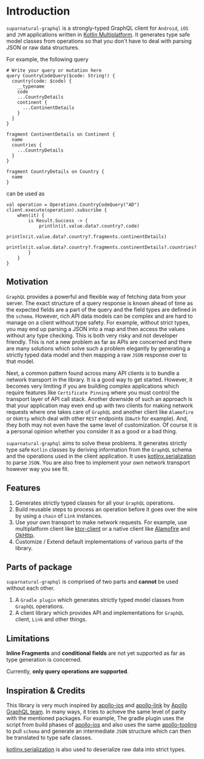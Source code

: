 # Introduction
`suparnatural-graphql` is a strongly-typed GraphQL client for `Android`, `iOS` and `JVM` applications written in [Kotlin Multiplatform](). It generates type safe model classes from operations so that you don't have to deal with parsing JSON or raw data structures.

For example, the following query

```graphql{5,13,20}
# Write your query or mutation here
query CountryCodeQuery($code: String!) {
  country(code: $code) {
    __typename
    code
    ...CountryDetails
    continent {
      ...ContinentDetails
    }
  }
}

fragment ContinentDetails on Continent {
  name
  countries {
    ...CountryDetails
  }
}

fragment CountryDetails on Country {
  name
}
```
can be used as 

```kotlin{5-7}
val operation = Operations.CountryCodeQuery("AD")
client.execute(operation).subscribe {
    when(it) {
        is Result.Success -> {
            println(it.value.data?.country?.code)
            println(it.value.data?.country?.fragments.continentDetails)
            println(it.value.data?.country?.fragments.continentDetails?.countries?.fragments.countryDetails)
        }
    }
}
```



## Motivation
`GraphQL` provides a powerful and flexible way of fetching data from your server. The exact structure of a query response is known ahead of time as the expected
fields are a part of the query and the field types are defined in the `schema`. However, rich API data models can be complex and are hard to manage on a client
without type safety. For example, without strict types, you may end up parsing a JSON into a map and then access the values without any type checking. This is 
both very risky and not developer friendly. This is not a new problem as far as APIs are concerned and there are many solutions which solve such a problem elegantly
by generating a strictly typed data model and then mapping a raw `JSON` response over to that model. 

Next, a common pattern found across many API clients is to bundle a network transport in the library. It is a good way to get started. However, it becomes
very limiting if you are building complex applications which require features like `Certificate Pinning` where you must control the transport layer of API call stack.
Another downside of such an approach is that your application may even end up with two clients for making network requests where one takes care of `GraphQL` and another
client like `Alamofire` or `OkHttp` which deal with other `REST` endpoints (`OAuth` for example). And, they both may not even have the same level of customization.
Of course it is a personal opinion whether you consider it as a good or a bad thing.

`suparnatural-graphql` aims to solve these problems. It generates strictly type safe `Kotlin` classes by deriving information from the `GraphQL` schema and the operations used in the client application. It uses [kotlinx.serialization]() to parse `JSON`. You are also free to implement your own network transport however way you see fit.

## Features

1. Generates strictly typed classes for all your `GraphQL` operations.
2. Build reusable steps to process an operation before it goes over the wire by using a `chain` of `Link` instances.
3. Use your own transport to make network requests. For example, use multiplatform client like [ktor-client]() or a native client like [Alamofire]() and [OkHttp]().
4. Customize / Extend default implementations of various parts of the library.

## Parts of package

`suparnatural-graphql` is comprised of two parts and **cannot** be used without each other.

1. A `Gradle plugin` which generates strictly typed model classes from `GraphQL` operations.
2. A client library which provides API and implementations for `GraphQL` client, `Link` and other things.

## Limitations

**Inline Fragments** and **conditional fields** are not yet supported as far as type generation is concerned.

Currently, **only query operations are supported**.

## Inspiration & Credits

This library is very much inspired by [apollo-ios](https://www.apollographql.com/docs/ios/) and [apollo-link](https://www.apollographql.com/docs/link/) by [Apollo GraphQL team](). In many
ways, it tries to achieve the same level of parity with the mentioned packages. For example,
The gradle plugin uses the script from build phases of [apollo-ios](https://www.apollographql.com/docs/ios/) and also uses the same [apollo-tooling](https://github.com/apollographql/apollo-tooling) to pull `schema` and generate an intermediate `JSON` structure which can then be translated to type safe classes. 

[kotlinx.serialization](https://github.com/Kotlin/kotlinx.serialization) is also used to deserialize
raw data into strict types.